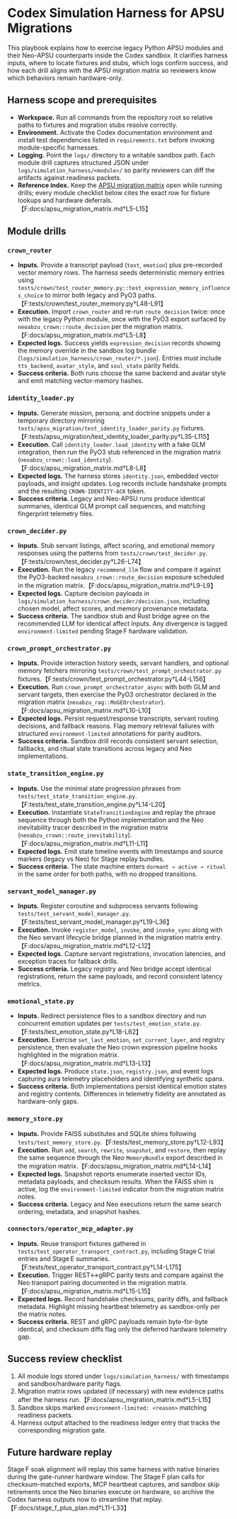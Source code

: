 # Codex Simulation Harness for APSU Migrations

This playbook explains how to exercise legacy Python APSU modules and their Neo-APSU counterparts inside the Codex sandbox. It clarifies harness inputs, where to locate fixtures and stubs, which logs confirm success, and how each drill aligns with the APSU migration matrix so reviewers know which behaviors remain hardware-only.

## Harness scope and prerequisites

- **Workspace.** Run all commands from the repository root so relative paths to fixtures and migration stubs resolve correctly.
- **Environment.** Activate the Codex documentation environment and install test dependencies listed in `requirements.txt` before invoking module-specific harnesses.
- **Logging.** Point the `logs/` directory to a writable sandbox path. Each module drill captures structured JSON under `logs/simulation_harness/<module>/` so parity reviewers can diff the artifacts against readiness packets.
- **Reference index.** Keep the [APSU migration matrix](apsu_migration_matrix.md) open while running drills; every module checklist below cites the exact row for fixture lookups and hardware deferrals.【F:docs/apsu_migration_matrix.md†L5-L15】

## Module drills

### `crown_router`

- **Inputs.** Provide a transcript payload (`text`, `emotion`) plus pre-recorded vector memory rows. The harness seeds deterministic memory entries using `tests/crown/test_router_memory.py::test_expression_memory_influences_choice` to mirror both legacy and PyO3 paths.【F:tests/crown/test_router_memory.py†L48-L91】
- **Execution.** Import `crown_router` and re-run `route_decision` twice: once with the legacy Python module, once with the PyO3 export surfaced by `neoabzu_crown::route_decision` per the migration matrix.【F:docs/apsu_migration_matrix.md†L5-L8】
- **Expected logs.** Success yields `expression_decision` records showing the memory override in the sandbox log bundle (`logs/simulation_harness/crown_router/*.json`). Entries must include `tts_backend`, `avatar_style`, and `soul_state` parity fields.
- **Success criteria.** Both runs choose the same backend and avatar style and emit matching vector-memory hashes.

### `identity_loader.py`

- **Inputs.** Generate mission, persona, and doctrine snippets under a temporary directory mirroring `tests/apsu_migration/test_identity_loader_parity.py` fixtures.【F:tests/apsu_migration/test_identity_loader_parity.py†L35-L115】
- **Execution.** Call `identity_loader.load_identity` with a fake GLM integration, then run the PyO3 stub referenced in the migration matrix (`neoabzu_crown::load_identity`).【F:docs/apsu_migration_matrix.md†L8-L8】
- **Expected logs.** The harness stores `identity.json`, embedded vector payloads, and insight updates. Log records include handshake prompts and the resulting `CROWN-IDENTITY-ACK` token.
- **Success criteria.** Legacy and Neo-APSU runs produce identical summaries, identical GLM prompt call sequences, and matching fingerprint telemetry files.

### `crown_decider.py`

- **Inputs.** Stub servant listings, affect scoring, and emotional memory responses using the patterns from `tests/crown/test_decider.py`.【F:tests/crown/test_decider.py†L26-L74】
- **Execution.** Run the legacy `recommend_llm` flow and compare it against the PyO3-backed `neoabzu_crown::route_decision` exposure scheduled in the migration matrix.【F:docs/apsu_migration_matrix.md†L9-L9】
- **Expected logs.** Capture decision payloads in `logs/simulation_harness/crown_decider/decision.json`, including chosen model, affect scores, and memory provenance metadata.
- **Success criteria.** The sandbox stub and Rust bridge agree on the recommended LLM for identical affect inputs. Any divergence is tagged `environment-limited` pending Stage F hardware validation.

### `crown_prompt_orchestrator.py`

- **Inputs.** Provide interaction history seeds, servant handlers, and optional memory fetchers mirroring `tests/crown/test_prompt_orchestrator.py` fixtures.【F:tests/crown/test_prompt_orchestrator.py†L44-L156】
- **Execution.** Run `crown_prompt_orchestrator_async` with both GLM and servant targets, then exercise the PyO3 orchestrator declared in the migration matrix (`neoabzu_rag::MoGEOrchestrator`).【F:docs/apsu_migration_matrix.md†L10-L10】
- **Expected logs.** Persist request/response transcripts, servant routing decisions, and fallback reasons. Flag memory retrieval failures with structured `environment-limited` annotations for parity auditors.
- **Success criteria.** Sandbox drill records consistent servant selection, fallbacks, and ritual state transitions across legacy and Neo implementations.

### `state_transition_engine.py`

- **Inputs.** Use the minimal state progression phrases from `tests/test_state_transition_engine.py`.【F:tests/test_state_transition_engine.py†L14-L20】
- **Execution.** Instantiate `StateTransitionEngine` and replay the phrase sequence through both the Python implementation and the Neo inevitability tracer described in the migration matrix (`neoabzu_crown::route_inevitability`).【F:docs/apsu_migration_matrix.md†L11-L11】
- **Expected logs.** Emit state timeline events with timestamps and source markers (legacy vs Neo) for Stage replay bundles.
- **Success criteria.** The state machine enters `dormant → active → ritual` in the same order for both paths, with no dropped transitions.

### `servant_model_manager.py`

- **Inputs.** Register coroutine and subprocess servants following `tests/test_servant_model_manager.py`.【F:tests/test_servant_model_manager.py†L19-L36】
- **Execution.** Invoke `register_model`, `invoke`, and `invoke_sync` along with the Neo servant lifecycle bridge planned in the migration matrix entry.【F:docs/apsu_migration_matrix.md†L12-L12】
- **Expected logs.** Capture servant registrations, invocation latencies, and exception traces for fallback drills.
- **Success criteria.** Legacy registry and Neo bridge accept identical registrations, return the same payloads, and record consistent latency metrics.

### `emotional_state.py`

- **Inputs.** Redirect persistence files to a sandbox directory and run concurrent emotion updates per `tests/test_emotion_state.py`.【F:tests/test_emotion_state.py†L18-L62】
- **Execution.** Exercise `set_last_emotion`, `set_current_layer`, and registry persistence, then evaluate the Neo crown expression pipeline hooks highlighted in the migration matrix.【F:docs/apsu_migration_matrix.md†L13-L13】
- **Expected logs.** Produce `state.json`, `registry.json`, and event logs capturing aura telemetry placeholders and identifying synthetic spans.
- **Success criteria.** Both implementations persist identical emotion states and registry contents. Differences in telemetry fidelity are annotated as hardware-only gaps.

### `memory_store.py`

- **Inputs.** Provide FAISS substitutes and SQLite shims following `tests/test_memory_store.py`.【F:tests/test_memory_store.py†L12-L93】
- **Execution.** Run `add`, `search`, `rewrite`, `snapshot`, and `restore`, then replay the same sequence through the Neo `MemoryBundle` export described in the migration matrix.【F:docs/apsu_migration_matrix.md†L14-L14】
- **Expected logs.** Snapshot reports enumerate inserted vector IDs, metadata payloads, and checksum results. When the FAISS shim is active, log the `environment-limited` indicator from the migration matrix notes.
- **Success criteria.** Legacy and Neo executions return the same search ordering, metadata, and snapshot hashes.

### `connectors/operator_mcp_adapter.py`

- **Inputs.** Reuse transport fixtures gathered in `tests/test_operator_transport_contract.py`, including Stage C trial entries and Stage E summaries.【F:tests/test_operator_transport_contract.py†L14-L175】
- **Execution.** Trigger REST↔gRPC parity tests and compare against the Neo transport pairing documented in the migration matrix.【F:docs/apsu_migration_matrix.md†L15-L15】
- **Expected logs.** Record handshake checksums, parity diffs, and fallback metadata. Highlight missing heartbeat telemetry as sandbox-only per the matrix notes.
- **Success criteria.** REST and gRPC payloads remain byte-for-byte identical, and checksum diffs flag only the deferred hardware telemetry gap.

## Success review checklist

1. All module logs stored under `logs/simulation_harness/` with timestamps and sandbox/hardware parity flags.
2. Migration matrix rows updated (if necessary) with new evidence paths after the harness run.【F:docs/apsu_migration_matrix.md†L5-L15】
3. Sandbox skips marked `environment-limited: <reason>` matching readiness packets.
4. Harness output attached to the readiness ledger entry that tracks the corresponding migration gate.

## Future hardware replay

Stage F soak alignment will replay this same harness with native binaries during the gate-runner hardware window. The Stage F plan calls for checksum-matched exports, MCP heartbeat captures, and sandbox skip retirements once the Neo binaries execute on hardware, so archive the Codex harness outputs now to streamline that replay.【F:docs/stage_f_plus_plan.md†L11-L33】

